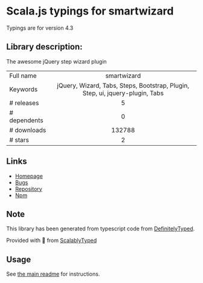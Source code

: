 
# Scala.js typings for smartwizard

Typings are for version 4.3

## Library description:
The awesome jQuery step wizard plugin

|                    |                 |
| ------------------ | :-------------: |
| Full name          | smartwizard |
| Keywords           | jQuery, Wizard, Tabs, Steps, Bootstrap, Plugin, Step, ui, jquery-plugin, Tabs |
| # releases         | 5 |
| # dependents       | 0 |
| # downloads        | 132788 |
| # stars            | 2 |

## Links
- [Homepage](http://techlaboratory.net/jquery-smartwizard)
- [Bugs](https://github.com/techlab/jquery-smartwizard/issues)
- [Repository](https://github.com/techlab/jquery-smartwizard)
- [Npm](https://www.npmjs.com/package/smartwizard)
    


## Note
This library has been generated from typescript code from [DefinitelyTyped](https://definitelytyped.org).

Provided with :purple_heart: from [ScalablyTyped](https://github.com/oyvindberg/ScalablyTyped)

## Usage
See [the main readme](../../readme.md) for instructions.


